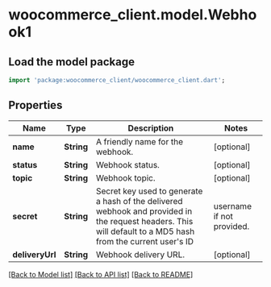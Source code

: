 # woocommerce_client.model.Webhook1

## Load the model package
```dart
import 'package:woocommerce_client/woocommerce_client.dart';
```

## Properties
Name | Type | Description | Notes
------------ | ------------- | ------------- | -------------
**name** | **String** | A friendly name for the webhook. | [optional] 
**status** | **String** | Webhook status. | [optional] 
**topic** | **String** | Webhook topic. | [optional] 
**secret** | **String** | Secret key used to generate a hash of the delivered webhook and provided in the request headers. This will default to a MD5 hash from the current user's ID|username if not provided. | [optional] 
**deliveryUrl** | **String** | Webhook delivery URL. | [optional] 

[[Back to Model list]](../README.md#documentation-for-models) [[Back to API list]](../README.md#documentation-for-api-endpoints) [[Back to README]](../README.md)


